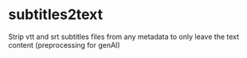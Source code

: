 # subtitles2text
Strip vtt and srt subtitles files from any metadata to only leave the text content (preprocessing for genAI)
